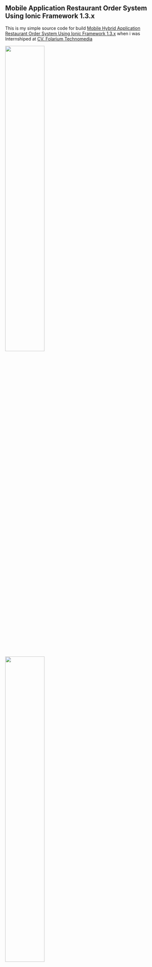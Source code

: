 <p align="center">
	<h2>Mobile Application Restaurant Order System Using Ionic Framework 1.3.x</h2>
</p>

This is my simple source code for build <a href="#">Mobile Hybrid Application Restaurant Order System Using Ionic Framework 1.3.x</a> when i was Internshiped at <a href="https://www.folarium.co.id/home">CV. Folarium Technomedia</a>

<img src="../../image/sc-1.PNG" width="50%">
<img src="../../image/sc-2.PNG" width="50%">
<img src="../../image/sc-3.PNG" width="50%">
<img src="../../image/sc-4.PNG" width="50%">

<p align="center">
	<h2>Tools Used</h2>
</p>

<ul>
	<li>Chrome</li>
	<li>Xampp</li>
	<li>Sublime Text</li>
	<li>Git</li>
	<li>Bower</li>
	<li>PhoneGap</li>
</ul>


<p align="center">
	<h2>References</h2>
</p>

<ul>
	<li><a href="https://ionicframework.com/">Ionic FrameWork</a></li>
</ul>
